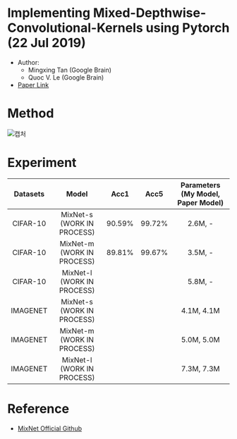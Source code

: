 # Implementing Mixed-Depthwise-Convolutional-Kernels using Pytorch (22 Jul 2019)
- Author:
  - Mingxing Tan (Google Brain)
  - Quoc V. Le (Google Brain)
- [Paper Link](https://arxiv.org/abs/1907.09595?context=cs.LG)

# Method
![캡처](https://user-images.githubusercontent.com/22078438/62100515-fbdabe00-b2cc-11e9-950d-e02da609f60b.PNG)

# Experiment

| Datasets | Model | Acc1 | Acc5 | Parameters (My Model, Paper Model)
| :---: | :---: | :---: | :---: | :---: |
CIFAR-10 | MixNet-s (WORK IN PROCESS) | 90.59% | 99.72% | 2.6M, -
CIFAR-10 | MixNet-m (WORK IN PROCESS) | 89.81% | 99.67% | 3.5M, -
CIFAR-10 | MixNet-l (WORK IN PROCESS) | | | 5.8M, -
IMAGENET | MixNet-s (WORK IN PROCESS) | | | 4.1M, 4.1M
IMAGENET | MixNet-m (WORK IN PROCESS) | | | 5.0M, 5.0M
IMAGENET | MixNet-l (WORK IN PROCESS) | | | 7.3M, 7.3M

# Reference
- [MixNet Official Github](https://github.com/tensorflow/tpu/blob/master/models/official/mnasnet/mixnet/README.md)
